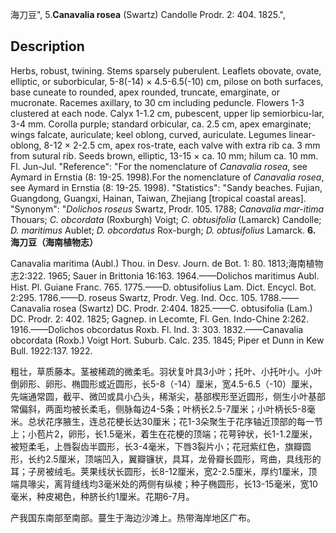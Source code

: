 海刀豆",
5.**Canavalia rosea** (Swartz) Candolle Prodr. 2: 404. 1825.",

## Description
Herbs, robust, twining. Stems sparsely puberulent. Leaflets obovate, ovate, elliptic, or suborbicular, 5-8(-14) × 4.5-6.5(-10) cm, pilose on both surfaces, base cuneate to rounded, apex rounded, truncate, emarginate, or mucronate. Racemes axillary, to 30 cm including peduncle. Flowers 1-3 clustered at each node. Calyx 1-1.2 cm, pubescent, upper lip semiorbicu-lar, 3-4 mm. Corolla purple; standard orbicular, ca. 2.5 cm, apex emarginate; wings falcate, auriculate; keel oblong, curved, auriculate. Legumes linear-oblong, 8-12 × 2-2.5 cm, apex ros-trate, each valve with extra rib ca. 3 mm from sutural rib. Seeds brown, elliptic, 13-15 × ca. 10 mm; hilum ca. 10 mm. Fl. Jun-Jul.
  "Reference": "For the nomenclature of *Canavalia rosea*, see Aymard in Ernstia (8: 19-25. 1998).For the nomenclature of *Canavalia rosea*, see Aymard in Ernstia (8: 19-25. 1998).
  "Statistics": "Sandy beaches. Fujian, Guangdong, Guangxi, Hainan, Taiwan, Zhejiang [tropical coastal areas].
  "Synonym": "*Dolichos roseus* Swartz, Prodr. 105. 1788; *Canavalia mar-itima* Thouars; *C. obcordata* (Roxburgh) Voigt; *C. obtusifolia* (Lamarck) Candolle; *D. maritimus* Aublet; *D. obcordatus* Rox-burgh; *D. obtusifolius* Lamarck.
**6. 海刀豆（海南植物志）**

Canavalia maritima (Aubl.) Thou. in Desv. Journ. de Bot. 1: 80. 1813;海南植物志2:322. 1965; Sauer in Brittonia 16:163. 1964.——Dolichos maritimus Aubl. Hist. Pl. Guiane Franc. 765. 1775.——D. obtusifolius Lam. Dict. Encycl. Bot. 2:295. 1786.——D. roseus Swartz, Prodr. Veg. Ind. Occ. 105. 1788.——Canavalia rosea (Swartz) DC. Prodr. 2:404. 1825.——C. obtusifolia (Lam.) DC. Prodr. 2: 402. 1825; Gagnep. in Lecomte, Fl. Gen. Indo-Chine 2:262. 1916.——Dolichos obcordatus Roxb. Fl. Ind. 3: 303. 1832.——Canavalia obcordata (Roxb.) Voigt Hort. Suburb. Calc. 235. 1845; Piper et Dunn in Kew Bull. 1922:137. 1922.

粗壮，草质藤本。茎被稀疏的微柔毛。羽状复叶具3小叶；托叶、小托叶小。小叶倒卵形、卵形、椭圆形或近圆形，长5-8（-14）厘米，宽4.5-6.5（-10）厘米，先端通常圆，截平、微凹或具小凸头，稀渐尖，基部楔形至近圆形，侧生小叶基部常偏斜，两面均被长柔毛，侧脉每边4-5条；叶柄长2.5-7厘米；小叶柄长5-8毫米。总状花序腋生，连总花梗长达30厘米；花1-3朵聚生于花序轴近顶部的每一节上；小苞片2，卵形，长1.5毫米，着生在花梗的顶端；花萼钟状，长1-1.2厘米，被短柔毛，上唇裂齿半圆形，长3-4毫米，下唇3裂片小；花冠紫红色，旗瓣圆形，长约2.5厘米，顶端凹入，翼瓣镰状，具耳，龙骨瓣长圆形，弯曲，具线形的耳；子房被绒毛。荚果线状长圆形，长8-12厘米，宽2-2.5厘米，厚约1厘米，顶端具喙尖，离背缝线均3毫米处的两侧有纵棱；种子椭圆形，长13-15毫米，宽10毫米，种皮褐色，种脐长约1厘米。花期6-7月。

产我国东南部至南部。蔓生于海边沙滩上。热带海岸地区广布。
